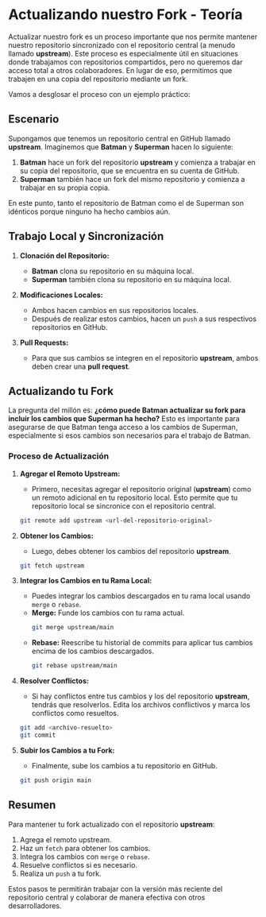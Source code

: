# Actualizando nuestro Fork - Teoría

Actualizar nuestro fork es un proceso importante que nos permite mantener nuestro repositorio sincronizado con el repositorio central (a menudo llamado **upstream**). Este proceso es especialmente útil en situaciones donde trabajamos con repositorios compartidos, pero no queremos dar acceso total a otros colaboradores. En lugar de eso, permitimos que trabajen en una copia del repositorio mediante un fork. 

Vamos a desglosar el proceso con un ejemplo práctico:

## Escenario

Supongamos que tenemos un repositorio central en GitHub llamado **upstream**. Imaginemos que **Batman** y **Superman** hacen lo siguiente:

1. **Batman** hace un fork del repositorio **upstream** y comienza a trabajar en su copia del repositorio, que se encuentra en su cuenta de GitHub.
2. **Superman** también hace un fork del mismo repositorio y comienza a trabajar en su propia copia.

En este punto, tanto el repositorio de Batman como el de Superman son idénticos porque ninguno ha hecho cambios aún. 

## Trabajo Local y Sincronización

1. **Clonación del Repositorio:**
   - **Batman** clona su repositorio en su máquina local.
   - **Superman** también clona su repositorio en su máquina local.

2. **Modificaciones Locales:**
   - Ambos hacen cambios en sus repositorios locales.
   - Después de realizar estos cambios, hacen un `push` a sus respectivos repositorios en GitHub.

3. **Pull Requests:**
   - Para que sus cambios se integren en el repositorio **upstream**, ambos deben crear una **pull request**.

## Actualizando tu Fork

La pregunta del millón es: **¿cómo puede Batman actualizar su fork para incluir los cambios que Superman ha hecho?** Esto es importante para asegurarse de que Batman tenga acceso a los cambios de Superman, especialmente si esos cambios son necesarios para el trabajo de Batman.

### Proceso de Actualización

1. **Agregar el Remoto Upstream:**
   - Primero, necesitas agregar el repositorio original (**upstream**) como un remoto adicional en tu repositorio local. Esto permite que tu repositorio local se sincronice con el repositorio central.
   ```bash
   git remote add upstream <url-del-repositorio-original>
   ```

2. **Obtener los Cambios:**
   - Luego, debes obtener los cambios del repositorio **upstream**.
   ```bash
   git fetch upstream
   ```

3. **Integrar los Cambios en tu Rama Local:**
   - Puedes integrar los cambios descargados en tu rama local usando `merge` o `rebase`.
   - **Merge:** Funde los cambios con tu rama actual.
     ```bash
     git merge upstream/main
     ```
   - **Rebase:** Reescribe tu historial de commits para aplicar tus cambios encima de los cambios descargados.
     ```bash
     git rebase upstream/main
     ```

4. **Resolver Conflictos:**
   - Si hay conflictos entre tus cambios y los del repositorio **upstream**, tendrás que resolverlos. Edita los archivos conflictivos y marca los conflictos como resueltos.
   ```bash
   git add <archivo-resuelto>
   git commit
   ```

5. **Subir los Cambios a tu Fork:**
   - Finalmente, sube los cambios a tu repositorio en GitHub.
   ```bash
   git push origin main
   ```

## Resumen

Para mantener tu fork actualizado con el repositorio **upstream**:
1. Agrega el remoto upstream.
2. Haz un `fetch` para obtener los cambios.
3. Integra los cambios con `merge` o `rebase`.
4. Resuelve conflictos si es necesario.
5. Realiza un `push` a tu fork.

Estos pasos te permitirán trabajar con la versión más reciente del repositorio central y colaborar de manera efectiva con otros desarrolladores.